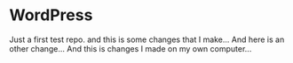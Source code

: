 WordPress
=========

Just a first test repo. and this is some changes that I make...
And here is an other change...
And this is changes I made on my own computer...